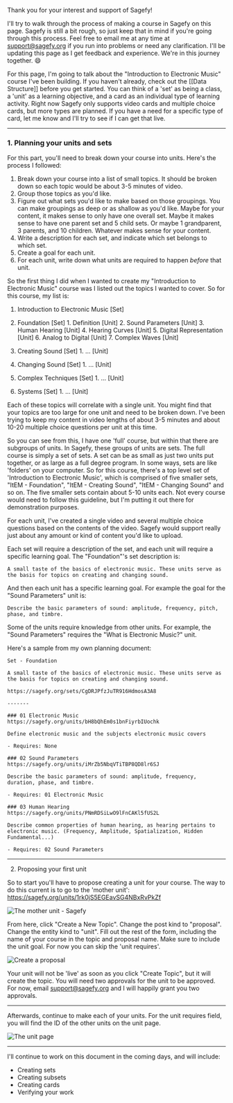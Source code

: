 Thank you for your interest and support of Sagefy!

I'll try to walk through the process of making a course in Sagefy on this page. Sagefy is still a bit rough, so just keep that in mind if you're going through this process. Feel free to email me at any time at <support@sagefy.org> if you run into problems or need any clarification. I'll be updating this page as I get feedback and experience. We're in this journey together. :smile: 

For this page, I'm going to talk about the "Introduction to Electronic Music" course I've been building. If you haven't already, check out the [[Data Structure]] before you get started. You can think of a 'set' as being a class, a 'unit' as a learning objective, and a card as an individual type of learning activity. Right now Sagefy only supports video cards and multiple choice cards, but more types are planned. If you have a need for a specific type of card, let me know and I'll try to see if I can get that live.

-----

### 1. Planning your units and sets

For this part, you'll need to break down your course into units. Here's the process I followed:

1. Break down your course into a list of small topics. It should be broken down so each topic would be about 3-5 minutes of video.
2. Group those topics as you'd like.
3. Figure out what sets you'd like to make based on those groupings. You can make groupings as deep or as shallow as you'd like. Maybe for your content, it makes sense to only have one overall set. Maybe it makes sense to have one parent set and 5 child sets. Or maybe 1 grandparent, 3 parents, and 10 children. Whatever makes sense for your content. 
4. Write a description for each set, and indicate which set belongs to which set.
5. Create a goal for each unit.
6. For each unit, write down what units are required to happen *before* that unit.

So the first thing I did when I wanted to create my "Introduction to Electronic Music" course was I listed out the topics I wanted to cover. So for this course, my list is:

1. Introduction to Electronic Music [Set]

  1. Foundation [Set]
    1. Definition [Unit]
    2. Sound Parameters [Unit]
    3. Human Hearing [Unit]
    4. Hearing Curves [Unit]
    5. Digital Representation [Unit]
    6. Analog to Digital [Unit]
    7. Complex Waves [Unit]
  2. Creating Sound [Set]
    1. ... [Unit]
  3. Changing Sound [Set]
    1. ... [Unit]
  4. Complex Techniques [Set]
    1. ... [Unit]
  5. Systems [Set]
    1. ... [Unit]

Each of these topics will correlate with a single unit. You might find that your topics are too large for one unit and need to be broken down. I've been trying to keep my content in video lengths of about 3-5 minutes and about 10-20 multiple choice questions per unit at this time.

So you can see from this, I have one 'full' course, but within that there are subgroups of units. In Sagefy, these groups of units are sets. The full course is simply a set of sets. A set can be as small as just two units put together, or as large as a full degree program. In some ways, sets are like 'folders' on your computer. So for this course, there's a top level set of 'Introduction to Electronic Music', which is comprised of five smaller sets, "ItEM - Foundation", "ItEM - Creating Sound", "ItEM - Changing Sound" and so on. The five smaller sets contain about 5-10 units each. Not every course would need to follow this guideline, but I'm putting it out there for demonstration purposes.

For each unit, I've created a single video and several multiple choice questions based on the contents of the video. Sagefy would support really just about any amount or kind of content you'd like to upload.

Each set will require a description of the set, and each unit will require a specific learning goal. The "Foundation"'s set description is:

    A small taste of the basics of electronic music. These units serve as the basis for topics on creating and changing sound.

And then each unit has a specific learning goal. For example the goal for the "Sound Parameters" unit is:

    Describe the basic parameters of sound: amplitude, frequency, pitch, phase, and timbre.

Some of the units require knowledge from other units. For example, the "Sound Parameters" requires the "What is Electronic Music?" unit.

Here's a sample from my own planning document:


    Set - Foundation

    A small taste of the basics of electronic music. These units serve as the basis for topics on creating and changing sound.

    https://sagefy.org/sets/CgDRJPfzJuTR916HdmosA3A8

    -------

    ### 01 Electronic Music
    https://sagefy.org/units/bH8bQhEm0s1bnFiyrbIUochk

    Define electronic music and the subjects electronic music covers

    - Requires: None

    ### 02 Sound Parameters
    https://sagefy.org/units/iMrZb5NbqVTiTBP8QD8lr6SJ

    Describe the basic parameters of sound: amplitude, frequency, duration, phase, and timbre.

    - Requires: 01 Electronic Music

    ### 03 Human Hearing
    https://sagefy.org/units/PNmRDSiLwO9lFnCAKl5fUS2L

    Describe common properties of human hearing, as hearing pertains to electronic music. (Frequency, Amplitude, Spatialization, Hidden Fundamental...)

    - Requires: 02 Sound Parameters

------

2. Proposing your first unit

So to start you'll have to propose creating a unit for your course. The way to do this current is to go to the 'mother unit':
https://sagefy.org/units/1rk0jS5EGEavSG4NBxRvPkZf

![The mother unit - Sagefy](http://i.imgur.com/Sr584d0.png)

From here, click "Create a New Topic". Change the post kind to "proposal". Change the entity kind to "unit". Fill out the rest of the form, including the name of your course in the topic and proposal name. Make sure to include the unit goal. For now you can skip the 'unit requires'.

![Create a proposal](http://i.imgur.com/bH36ZLT.png)

Your unit will not be 'live' as soon as you click "Create Topic", but it will create the topic. You will need two approvals for the unit to be approved. For now, email <support@sagefy.org> and I will happily grant you two approvals.

------

Afterwards, continue to make each of your units. For the unit requires field, you will find the ID of the other units on the unit page.

![The unit page](http://i.imgur.com/SVDxt6s.png)

----------

I'll continue to work on this document in the coming days, and will include:

- Creating sets
- Creating subsets
- Creating cards
- Verifying your work